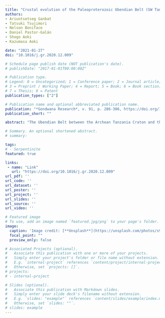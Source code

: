 ```yaml
---
title: "Crustal evolution of the Paleoproterozoic Ubendian Belt (SW Tanzania) western margin: A Central African Shield amalgamation tale"
authors:
- Ariuntsetseg Ganbat
- Tatsuki Tsujimori
- Nelson Boniface
- Daniel Pastor-Galán
- Shogo Aoki
- Kazumasa Aoki

date: "2021-01-27"
doi: "10.1016/j.gr.2020.12.009"

# Schedule page publish date (NOT publication's date).
# publishDate: "2017-01-01T00:00:00Z"

# Publication type.
# Legend: 0 = Uncategorized; 1 = Conference paper; 2 = Journal article;
# 3 = Preprint / Working Paper; 4 = Report; 5 = Book; 6 = Book section;
# 7 = Thesis; 8 = Patent
publication_types: ["2"]

# Publication name and optional abbreviated publication name.
publication: "*Gondwana Research*, v. 91, p. 286-306, https://doi.org/10.1016/j.gr.2020.12.009"
publication_short: ""

abstract: "The Ubendian Belt between the Archean Tanzania Craton and the Bangweulu Block, represents a Paleoproterozoic orogeny of these two constituents of the Congo Craton assembled at ~1.8 Ga, forming the Central African Shield, during the Columbia Supercontinent cycle and consolidated during the Gondwana assembly. Metagranitoids from the Southern and Northern Ufipa Terranes (Western Ubendian Corridor) and those of the Bangweulu Block are compositionally similar and are contemporaneous. The protolith of the Ufipa Terrane is originated from the collided crustal rocks of the Bangweulu Block. New LA-ICPMS zircon U–Pb age of metagranitoids and granoporphyries confirmed magmatic events from 1.89 to 1.85 Ga. The metagranitoids of the Western Ubendian Corridor and that of the Bangweulu Block cannot be distinguished by their trace element characteristics and ages. Geochemically, they belong to high-K calc-alkaline to tholeiite series. The 1.89–1.85 Ga metagranitoids and granoporphyries are characterized by evolved nature, which are common for slab-failure derived magmas. Such geochemical features and the presence of ~2.0 Ga eclogites suggest an Orosirian oceanic subduction and subsequent slab break-off. Melt derived from the mafic upper portion of torn slab led to the partial melting of crust which formed high-K and calc-alkaline, I- and S-type magmatism in the Bangweulu Block and the Ufipa Terrane. Zircons from two metagranites from the Northern Ufipa Terrane show Neoproterozoic (Ediacaran) overprints at ~570 Ma, suggesting the Bangweulu Block collided with the continental margin of the Tanzania Craton. However, we found non-annealed Orosirian apatites in metagranitoids from the Southern Ufipa Terrane and the Kate–Ufipa Complex, implying that areal heterogeneity of the Pan-African tectonothermal overprint in the Ufipa Terrane. All evidences suggest that the Bangweulu Block and the Ubendian Belt participated in the amalgamation of the Central African Shield as separated continents surrounded by oceanic crusts during the Paleoproterozoic Eburnean and the Neoproterozoic Pan-African orogenies."

# Summary. An optional shortened abstract.
# summary: 

tags: 
# - Serpentinite
featured: true

links:
 - name: "Link"
   url: "https://doi.org/10.1016/j.gr.2020.12.009"
url_pdf: ''
url_code: ''
url_dataset: ''
url_poster: ''
url_project: ''
url_slides: ''
url_source: ''
url_video: ''

# Featured image
# To use, add an image named `featured.jpg/png` to your page's folder. 
image: 
  caption: 'Image credit: [**Unsplash**](https://unsplash.com/photos/s9CC2SKySJM)'
  focal_point: ""
  preview_only: false

# Associated Projects (optional).
#   Associate this publication with one or more of your projects.
#   Simply enter your project's folder or file name without extension.
#   E.g. `internal-project` references `content/project/internal-project/index.md`.
#   Otherwise, set `projects: []`.
# projects:
# - internal-project

# Slides (optional).
#   Associate this publication with Markdown slides.
#   Simply enter your slide deck's filename without extension.
#   E.g. `slides: "example"` references `content/slides/example/index.md`.
#   Otherwise, set `slides: ""`.
# slides: example
---
```

